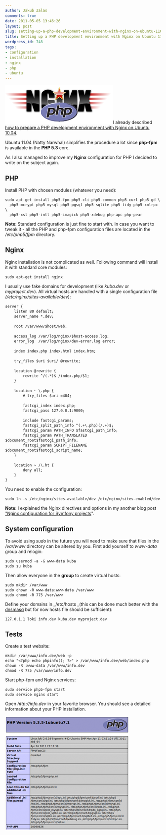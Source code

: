 ```yaml
---
author: Jakub Zalas
comments: true
date: 2011-05-05 13:46:26
layout: post
slug: setting-up-a-php-development-environment-with-nginx-on-ubuntu-1104
title: Setting up a PHP development environment with Nginx on Ubuntu 11.04
wordpress_id: 748
tags:
- configuration
- installation
- nginx
- php
- ubuntu
---
```


![](/uploads/wp/2011/05/nginx-php.png)I already described[ how to prepare a PHP development environment with Nginx on Ubuntu 10.04](/setting-up-a-php-development-environment-with-nginx-on-ubuntu-1004).

Ubuntu 11.04 (Natty Narwhal) simplifies the procedure a lot since **php-fpm** is available in the **PHP 5.3** core.

As I also managed to improve my **Nginx** configuration for PHP I decided to write on the subject again.


## PHP


Install PHP with chosen modules (whatever you need):

    
    sudo apt-get install php5-fpm php5-cli php5-common php5-curl php5-gd \
      php5-mcrypt php5-mysql php5-pgsql php5-sqlite php5-tidy php5-xmlrpc \
      php5-xsl php5-intl php5-imagick php5-xdebug php-apc php-pear


**Note**: Standard configuration is just fine to start with. In case you want to tweak it - all the PHP and php-fpm configuration files are located in the _/etc/php5/fpm_ directory.


## Nginx


Nginx installation is not complicated as well. Following command will install it with standard core modules:

    
    sudo apt-get install nginx


I usually use fake domains for development (like _kuba.dev_ or _myproject.dev_). All virtual hosts are handled with a single configuration file _(/etc/nginx/sites-available/dev_):

    
    server {
        listen 80 default;
        server_name *.dev;
    
        root /var/www/$host/web;
    
        access_log /var/log/nginx/$host-access.log;
        error_log  /var/log/nginx/dev-error.log error;
    
        index index.php index.html index.htm;
    
        try_files $uri $uri/ @rewrite;
    
        location @rewrite {
            rewrite ^/(.*)$ /index.php/$1;
        }   
    
        location ~ \.php {
            # try_files $uri =404;
    
            fastcgi_index index.php;
            fastcgi_pass 127.0.0.1:9000;
    
            include fastcgi_params;
            fastcgi_split_path_info ^(.+\.php)(/.+)$;
            fastcgi_param PATH_INFO $fastcgi_path_info;
            fastcgi_param PATH_TRANSLATED $document_root$fastcgi_path_info;
            fastcgi_param SCRIPT_FILENAME $document_root$fastcgi_script_name;
        }
    
        location ~ /\.ht {
            deny all;
        }
    }


You need to enable the configuration:

    
    sudo ln -s /etc/nginx/sites-available/dev /etc/nginx/sites-enabled/dev


**Note**: I explained the Nginx directives and options in my another blog post[ "Nginx configuration for Symfony projects](http://www.zalas.eu/nginx-configuration-for-symfony-projects)".


## System configuration


To avoid using _sudo_ in the future you will need to make sure that files in the _/var/www_ directory can be altered by you. First add yourself to _www-data_ group and relogin:

    
    sudo usermod -a -G www-data kuba
    sudo su kuba


Then allow everyone in the __group__ to create virtual hosts:

    
    sudo mkdir /var/www
    sudo chown -R www-data:www-data /var/www
    sudo chmod -R 775 /var/www


Define your domains in _/etc/hosts _(this can be done much better with the [dnsmasq](http://http//www.thekelleys.org.uk/dnsmasq/doc.html) but for now hosts file should be sufficient):

    
    127.0.1.1 loki info.dev kuba.dev myproject.dev




## Tests


Create a test website:

    
    mkdir /var/www/info.dev/web -p
    echo "<?php echo phpinfo(); ?>" > /var/www/info.dev/web/index.php
    chown -R :www-data /var/www/info.dev
    chmod -R 775 /var/www/info.dev


Start php-fpm and Nginx services:

    
    sudo service php5-fpm start
    sudo service nginx start


Open _http://info.dev_ in your favorite browser. You should see a detailed information about your PHP installation.

[![](/uploads/wp/2011/05/phpinfo-400x367.png)](/uploads/wp/2011/05/phpinfo.png)
